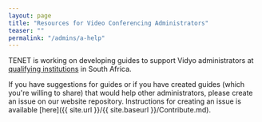 ```yaml
---
layout: page
title: "Resources for Video Conferencing Administrators"
teaser: ""
permalink: "/admins/a-help"
---
```

TENET is working on developing guides to support Vidyo administrators at 
[qualifying institutions](https://tenetvc.wordpress.com/vidyoportal-addresses/) in South Africa.

If you have suggestions for guides or if you have created guides (which you're willing to share) that would help other administrators, please create an issue on our website repository. Instructions for creating an issue is available [here]({{ site.url }}/{{ site.baseurl }}/Contribute.md).


